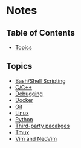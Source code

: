 # Notes

## Table of Contents

<!-- vim-markdown-toc GFM -->
* [Topics](#topics)

<!-- vim-markdown-toc -->

## Topics

- [Bash/Shell Scripting](bash.md)
- [C/C++](c_cpp.md)
- [Debugging](debugging.md)
- [Docker](docker.md)
- [Git](git.md)
- [Linux](linux.md)
- [Python](python.md)
- [Third-party pacakges](thirdparty_packages.md)
- [Tmux](tmux.md)
- [Vim and NeoVim](vim.md)

